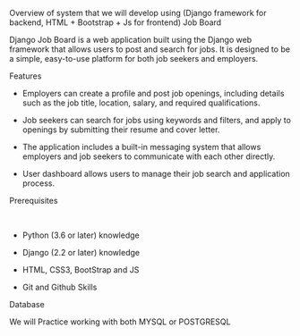 Overview of system that we will develop using (Django framework for backend, HTML + Bootstrap + Js for frontend)
Job Board



Django Job Board is a web application built using the Django web framework that allows users to post and search for jobs. It is designed to be a simple, easy-to-use platform for both job seekers and employers.



Features



- Employers can create a profile and post job openings, including details such as the job title, location, salary, and required qualifications.

- Job seekers can search for jobs using keywords and filters, and apply to openings by submitting their resume and cover letter.

- The application includes a built-in messaging system that allows employers and job seekers to communicate with each other directly.

- User dashboard allows users to manage their job search and application process.



Prerequisites

﻿

- Python (3.6 or later) knowledge

- Django (2.2 or later) knowledge

- HTML, CSS3, BootStrap and JS

- Git and Github Skills



Database

We will Practice working with both MYSQL or POSTGRESQL